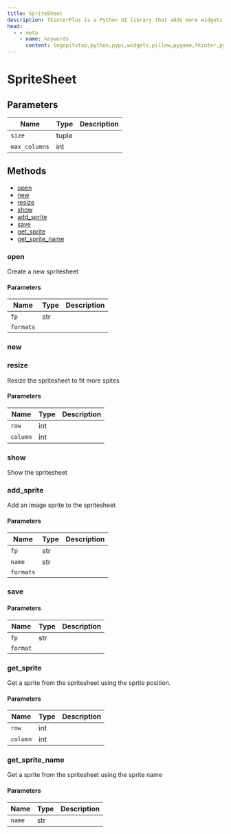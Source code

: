 ```yaml
---
title: SpriteSheet
description: TkinterPlus is a Python UI library that adds more widgets to Tkinter
head:
  - - meta
    - name: keywords
      content: legopitstop,python,pypi,widgets,pillow,pygame,tkinter,pythonpackage
---
```


# SpriteSheet

## Parameters

| Name          | Type  | Description |
| ------------- | ----- | ----------- |
| `size`        | tuple |             |
| `max_columns` | int   |             |

## Methods

- [open](#open)
- [new](#new)
- [resize](#resize)
- [show](#show)
- [add_sprite](#add_sprite)
- [save](#save)
- [get_sprite](#get_sprite)
- [get_sprite_name](#get_sprite_name)

### open

Create a new spritesheet

#### Parameters

| Name      | Type | Description |
| --------- | ---- | ----------- |
| `fp`      | str  |             |
| `formats` |      |             |

### new

### resize

Resize the spritesheet to fit more spites

#### Parameters

| Name     | Type | Description |
| -------- | ---- | ----------- |
| `row`    | int  |             |
| `column` | int  |             |

### show

Show the spritesheet

### add_sprite

Add an image sprite to the spritesheet

#### Parameters

| Name      | Type | Description |
| --------- | ---- | ----------- |
| `fp`      | str  |             |
| `name`    | str  |             |
| `formats` |      |             |

### save

#### Parameters

| Name     | Type | Description |
| -------- | ---- | ----------- |
| `fp`     | str  |             |
| `format` |      |             |

### get_sprite

Get a sprite from the spritesheet using the sprite position.

#### Parameters

| Name     | Type | Description |
| -------- | ---- | ----------- |
| `row`    | int  |             |
| `column` | int  |             |

### get_sprite_name

Get a sprite from the spritesheet using the sprite name

#### Parameters

| Name   | Type | Description |
| ------ | ---- | ----------- |
| `name` | str  |             |
